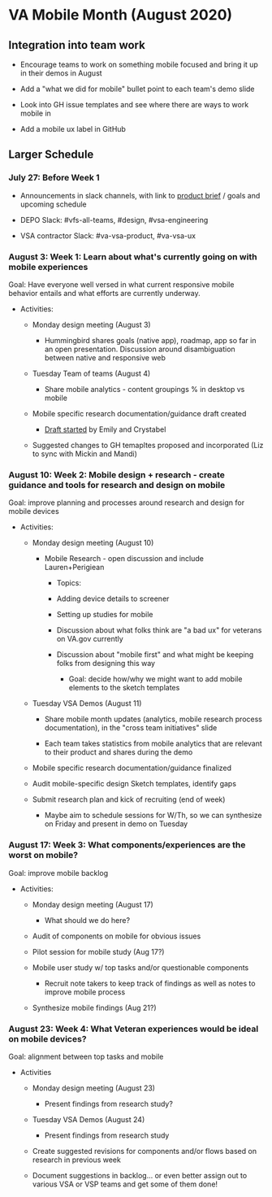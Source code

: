VA Mobile Month (August 2020)
=============================


Integration into team work
--------------------------

-   Encourage teams to work on something mobile focused and bring it up in their demos in August

-   Add a "what we did for mobile" bullet point to each team's demo slide

-   Look into GH issue templates and see where there are ways to work mobile in

-   Add a mobile ux label in GitHub

Larger Schedule
---------------

### July 27: Before Week 1

-   Announcements in slack channels, with link to [product brief](https://github.com/department-of-veterans-affairs/va.gov-team/blob/master/products/platform/mobile-month/readme.md) / goals and upcoming schedule

-   DEPO Slack: #vfs-all-teams, #design, #vsa-engineering

-   VSA contractor Slack: #va-vsa-product, #va-vsa-ux

### August 3: Week 1: Learn about what's currently going on with mobile experiences

Goal: Have everyone well versed in what current responsive mobile behavior entails and what efforts are currently underway.

* Activities: 

   * Monday design meeting (August 3)

      * Hummingbird shares goals (native app), roadmap, app so far in an open presentation. Discussion around disambiguation between native and responsive web

   * Tuesday Team of teams (August 4)

      * Share mobile analytics - content groupings % in desktop vs mobile

   * Mobile specific research documentation/guidance draft created

      * [Draft started](https://docs.google.com/document/d/1aEO3fCrUiqrkQSC_uO4szDnabFRJHeLl79d6aP5WfWo/edit) by Emily and Crystabel

   * Suggested changes to GH temapltes proposed and incorporated (Liz to sync with Mickin and Mandi)

### August 10: Week 2: Mobile design + research - create guidance and tools for research and design on mobile

Goal: improve planning and processes around research and design for mobile devices

* Activities:

   * Monday design meeting (August 10)

      * Mobile Research - open discussion and include Lauren+Perigiean

         * Topics:

         * Adding device details to screener

         * Setting up studies for mobile

         * Discussion about what folks think are "a bad ux" for veterans on VA.gov currently

         * Discussion about "mobile first" and what might be keeping folks from designing this way

            * Goal: decide how/why we might want to add mobile elements to the sketch templates

   * Tuesday VSA Demos (August 11)

      * Share mobile month updates (analytics, mobile research process documentation), in the "cross team initiatives" slide

      * Each team takes statistics from mobile analytics that are relevant to their product and shares during the demo 

   * Mobile specific research documentation/guidance finalized

   * Audit mobile-specific design Sketch templates, identify gaps 

   * Submit research plan and kick of recruiting (end of week)

      * Maybe aim to schedule sessions for W/Th, so we can synthesize on Friday and present in demo on Tuesday

### August 17: Week 3: What components/experiences are the worst on mobile? 

Goal: improve mobile backlog

* Activities: 

   * Monday design meeting (August 17)

      * What should we do here?

   * Audit of components on mobile for obvious issues

   * Pilot session for mobile study (Aug 17?)

   * Mobile user study w/ top tasks and/or questionable components
 
      * Recruit note takers to keep track of findings as well as notes to improve mobile process

   * Synthesize mobile findings (Aug 21?)

### August 23: Week 4: What Veteran experiences would be ideal on mobile devices? 

Goal: alignment between top tasks and mobile

* Activities

   * Monday design meeting (August 23)

      * Present findings from research study?

   * Tuesday VSA Demos (August 24)

      * Present findings from research study

   * Create suggested revisions for components and/or flows based on research in previous week

   * Document suggestions in backlog... or even better assign out to various VSA or VSP teams and get some of them done!
